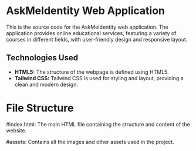 # AskMeIdentity Web Application

This is the source code for the AskMeIdentity web application. The application provides online educational services, featuring a variety of courses in different fields, with user-friendly design and responsive layout.

## Technologies Used

- **HTML5:** The structure of the webpage is defined using HTML5.
- **Tailwind CSS:** Tailwind CSS is used for styling and layout, providing a clean and modern design.


# File Structure

#index.html: The main HTML file containing the structure and content of the website.

#assets: Contains all the images and other assets used in the project.

